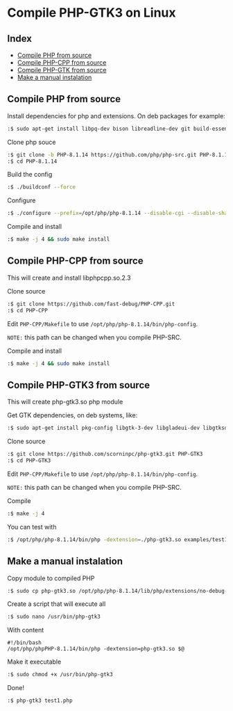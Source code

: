 # Compile PHP-GTK3 on Linux

## Index

 - [Compile PHP from source](https://github.com/scorninpc/php-gtk3/blob/master/docs/compile-linux.md#compile-php-from-source)
 - [Compile PHP-CPP from source](https://github.com/scorninpc/php-gtk3/blob/master/docs/compile-linux.md#compile-php-cpp-from-source)
 - [Compile PHP-GTK from source](https://github.com/scorninpc/php-gtk3/blob/master/docs/compile-linux.md#compile-php-gtk3-from-source)
 - [Make a manual instalation](https://github.com/scorninpc/php-gtk3/blob/master/docs/compile-linux.md#make-a-manual-instalation)

## Compile PHP from source
	
Install dependencies for php and extensions. On deb packages for example:
```sh
:$ sudo apt-get install libpq-dev bison libreadline-dev git build-essential autoconf automake libtool re2c libxml2-dev libcurl4-openssl-dev libssl-dev libbz2-dev  libjpeg-dev libpng-dev libxpm-dev libfreetype6-dev libzip-dev libsqlite3-dev libonig-dev libxslt1-dev
```

Clone php souce
```sh
:$ git clone -b PHP-8.1.14 https://github.com/php/php-src.git PHP-8.1.14
:$ cd PHP-8.1.14
```

Build the config
```sh
:$ ./buildconf --force
```

Configure
```sh
:$ ./configure --prefix=/opt/php/php-8.1.14 --disable-cgi --disable-shared --enable-static --with-pgsql --with-pdo-mysql --with-pdo-pgsql --with-pgsql --with-ffi --with-readline --with-openssl --enable-soap --enable-sockets --with-bz2 --with-zlib --enable-mbstring --with-curl --with-xsl
```

Compile and install
```sh
:$ make -j 4 && sudo make install 
```

## Compile PHP-CPP from source

This will create and install libphpcpp.so.2.3

Clone source
```sh
:$ git clone https://github.com/fast-debug/PHP-CPP.git
:$ cd PHP-CPP
```
Edit `PHP-CPP/Makefile` to use `/opt/php/php-8.1.14/bin/php-config`.

`NOTE:` this path can be changed when you compile PHP-SRC.

Compile and install
```sh
:$ make -j 4 && sudo make install
```

## Compile PHP-GTK3 from source

This will create php-gtk3.so php module

Get GTK dependencies, on deb systems, like:
```sh
:$ sudo apt-get install pkg-config libgtk-3-dev libgladeui-dev libgtksourceview-3.0-dev libwnck-dev
```

Clone source
```sh
:$ git clone https://github.com/scorninpc/php-gtk3.git PHP-GTK3
:$ cd PHP-GTK3
```

Edit `PHP-CPP/Makefile` to use `/opt/php/php-8.1.14/bin/php-config`.

`NOTE:` this path can be changed when you compile PHP-SRC.

Compile
```sh
:$ make -j 4 
```

You can test with
```sh
:$ /opt/php/php-8.1.14/bin/php -dextension=./php-gtk3.so examples/test1.php 
```

## Make a manual instalation

Copy module to compiled PHP
```sh
:$ sudo cp php-gtk3.so /opt/php/php-8.1.14/lib/php/extensions/no-debug-non-zts-20210902/php-gtk3.so
```

Create a script that will execute all
```sh
:$ sudo nano /usr/bin/php-gtk3
```

With content
```
#!/bin/bash
/opt/php/phpPHP-8.1.14/bin/php -dextension=php-gtk3.so $@
```

Make it executable
```sh
:$ sudo chmod +x /usr/bin/php-gtk3
```

Done!
```sh
:$ php-gtk3 test1.php
```
